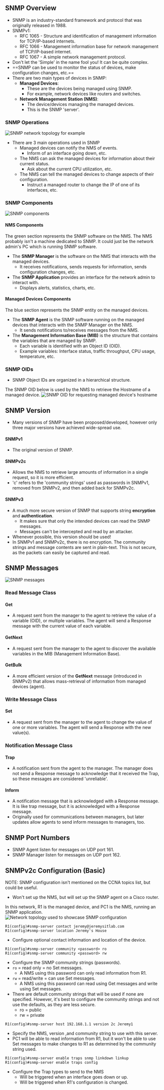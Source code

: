 ## SNMP Overview
* SNMP is an industry-standard framework and protocol that was originally released in 1988.
* SNMPv1:
	* RFC 1065 - Structure and identification of management information for TCP/IP-based internets.
	* RFC 1066 - Management information base for network management of TCP/IP-based internet.
	* RFC 1067 - A simple network management protocol.
* Don't let the 'Simple' in the name fool you! It can be quite complex.
* ==SNMP can be used to monitor the status of devices, make configuration changes, etc.==
* There are two main types of devices in SNMP:
	* **Managed Devices**:
		* These are the devices being managed using SNMP.
		* For example, network devices like routers and switches.
	* **Network Management Station (NMS)**:
		* The device/devices managing the managed devices.
		* This is the SNMP 'server'.
### SNMP Operations
![SNMP network topology for example](./img3/SNMP-operation-network-topology.png)
* There are 3 main operations used in SNMP
	* Managed devices can notify the NMS of events.
		* Inform of an interface going down, etc.
	* The NMS can ask the managed devices for information about their current status.
		* Ask about the current CPU utilization, etc.
	* The NMS can tell the managed devices to change aspects of their configuration.
		* Instruct a managed router to change the IP of one of its interfaces, etc.
### SNMP Components
![SNMP components](./img3/SNMP-components.png)
#### NMS Components
The green section represents the SNMP software on the NMS. The NMS probably isn't a machine dedicated to SNMP. It could just be the network admin's PC which is running SNMP software. 

* The **SNMP Manager** is the software on the NMS that interacts with the managed devices.
	* It receives notifications, sends requests for information, sends configuration changes, etc.
* The **SNMP Application** provides an interface for the network admin to interact with.
	* Displays alerts, statistics, charts, etc.
#### Managed Devices Components
The blue section represents the SNMP entity on the managed devices. 

* The **SNMP Agent** is the SNMP software running on the managed devices that interacts with the SNMP Manager on the NMS.
	* It sends notifications to/receives messages from the NMS.
* The **Management Information Base (MIB)** is the structure that contains the variables that are managed by SNMP.
	* Each variable is identified with an Object ID (OID).
	* Example variables: Interface status, traffic throughput, CPU usage, temperature, etc.
### SNMP OIDs
* SNMP Object IDs are organized in a hierarchical structure.

The SNMP OID below is used by the NMS to retrieve the Hostname of a managed device.
![SNMP OID for requesting managed device's hostname](./img3/SNMP-OIDs.png)
## SNMP Version
* Many versions of SNMP have been proposed/developed, however only three major versions have achieved wide-spread use.
#### SNMPv1
* The original version of SNMP.
#### SNMPv2c
* Allows the NMS to retrieve large amounts of information in a single request, so it is more efficient.
* 'c' refers to the 'community strings' used as passwords in SNMPv1, removed from SNMPv2, and then added back for SNMPv2c.
#### SNMPv3
* A much more secure version of SNMP that supports string **encryption** and **authentication**. 
	* It makes sure that only the intended devices can read the SNMP messages. 
	* Messages can't be intercepted and read by an attacker.
* Whenever possible, this version should be used!
* In SNMPv1 and SNMPv2c, there is no encryption. The community strings and message contents are sent in plain-text. This is not secure, as the packets can easily be captured and read.

## SNMP Messages
![SNMP messages](./img3/SNMP-messages.png)
### Read Message Class
#### Get
* A request sent from the manager to the agent to retrieve the value of a variable (OID), or multiple variables. The agent will send a Response message with the current value of each variable.
#### GetNext
* A request sent from the manager to the agent to discover the available variables in the MIB (Management Information Base).
#### GetBulk
* A more efficient version of the **GetNext** message (introduced in SNMPv2) that allows mass-retrieval of information from managed devices (agent).
### Write Message Class
#### Set
* A request sent from the manager to the agent to change the value of one or more variables. The agent will send a Response with the new value(s).
### Notification Message Class
#### Trap
* A notification sent from the agent to the manager. The manager does not send a Response message to acknowledge that it received the Trap, so these messages are considered 'unreliable'.
#### Inform
* A notification message that is acknowledged with a Response message. It is like trap message, but it is acknowledged with a Response message.
* Originally used for communications between managers, but later updates allow agents to send inform messages to managers, too.
## SNMP Port Numbers
* SNMP Agent listen for messages on UDP port 161.
* SNMP Manager listen for messages on UDP port 162.
## SNMPv2c Configuration (Basic)

NOTE: SNMP configuration isn't mentioned on the CCNA topics list, but could be useful.
* Won't set up the NMS, but will set up the SNMP agent on a Cisco router.

In this network, R1 is the managed device, and PC1 is the NMS, running an SNMP application.
![Network topology used to showcase SNMP configuration](./img3/SNMP-config-topology.png)

```
R1(config)#snmp-server contact jeremy@jeremysitlab.com
R1(config)#snmp-server location Jeremy's House
```
* Configure optional contact information and location of the device.

```
R1(config)#snmp-server community <password> ro
R1(config)#snmp-server community <password> rw
```
* Configure the SNMP community strings (passwords).
* `ro` = read only = no Set messages.
	* A NMS using this password can only read information from R1.
* `rw` = read/write = can use Set messages.
	* A NMS using this password can read using Get messages and write using Set messages.
* There are default community strings that will be used if none are specified. However, it's best to configure the community strings and not use the defaults, as they are less secure.
	* ro = public
	* rw = private

```
R1(config)#snmp-server host 192.168.1.1 version 2c Jeremy1
```
* Specify the NMS, version ,and community string to use with this server.
* PC1 will be able to read information from R1, but it won't be able to use Set messages to make changes to R1 as determined by the community string used.

```
R1(config)#snmp-server enable traps snmp linkdown linkup
R1(config)#snmp-server enable traps config
```
* Configure the Trap types to send to the NMS
	* Will be triggered when an interface goes down or up.
	* Will be triggered when R1's configuration is changed.